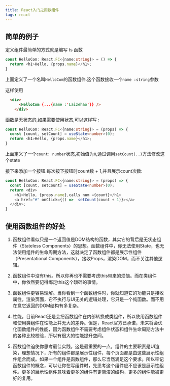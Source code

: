 ```yaml
---
title: React入门之函数组件
tags: react
---
```


## 简单的例子

定义组件最简单的方式就是编写 ts 函数
```typescript
const HelloCom: React.FC<{name:string}> = () => {
  return <h1>Hello, {props.name}</h1>;
}
```
上面定义了一个名叫`HelloCom`的函数组件.这个函数接收一个`name :string`参数

这样使用
```html
  <div>
      <HelloCom {...{name :'Laizehao'}} />
    </div>
```
函数是无状态的,如果需要使用状态,可以这样写 : 
```typescript
const HelloCom: React.FC<{name:string}> = (props) => {
  const [count, setCount] = useState<number>(0);
  return <h1>Hello, {props.name}</h1>;
}
```
上面定义了一个`count: number`状态,初始值为`0`,通过调用`setCount(..)`方法修改这个state

接下来添加一个按钮.每次按下按钮时count数 + 1,并且展示count次数:
```typescript
const HelloCom: React.FC<{name:string}> = (props) => {
  const [count, setCount] = useState<number>(0);
  return <div>
    <h1>Hello, {props.name},calls num ={count}</h1>
    <a href="#" onClick={() =>  setCount(count + 1)}></a>
  </div>;
}
```

## 使用函数组件的好处
1. 函数组件看似只是一个返回值是DOM结构的函数，其实它的背后是无状态组件（Stateless Components）的思想。函数组件中，你无法使用State，也无法使用组件的生命周期方法，这就决定了函数组件都是展示性组件（Presentational Components），接收Props，渲染DOM，而不关注其他逻辑。

2. 函数组件中没有this。所以你再也不需要考虑this带来的烦恼。而在类组件中，你依然要记得绑定this这个琐碎的事情。

3. 函数组件更容易理解。当你看到一个函数组件时，你就知道它的功能只是接收属性，渲染页面，它不执行与UI无关的逻辑处理，它只是一个纯函数。而不用在意它返回的DOM结构有多复杂。

4. 性能。目前React还是会把函数组件在内部转换成类组件，所以使用函数组件和使用类组件在性能上并无大的差异。但是，React官方已承诺，未来将会优化函数组件的性能，因为函数组件不需要考虑组件状态和组件生命周期方法中的各种比较校验，所以有很大的性能提升空间。

5. 函数组件迫使你思考最佳实践。这是最重要的一点。组件的主要职责是UI渲染，理想情况下，所有的组件都是展示性组件，每个页面都是由这些展示性组件组合而成。如果一个组件是函数组件，那么它当然满足这个要求。所以牢记函数组件的概念，可以让你在写组件时，先思考这个组件应不应该是展示性组件。更多的展示性组件意味着更多的组件有更简洁的结构，更多的组件能被更好的复用。

